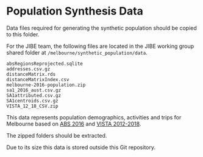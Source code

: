 # Population Synthesis Data

Data files required for generating the synthetic population should be copied to this folder. 

For the JIBE team, the following files are located in the JIBE working group shared folder at `/melbourne/synthetic_population/data`.

```
absRegionsReprojected.sqlite
addresses.csv.gz
distanceMatrix.rds
distanceMatrixIndex.csv
melbourne-2016-population.zip
sa1_2016_aust.csv.gz
SA1attributed.csv.gz
SA1centroids.csv.gz
VISTA_12_18_CSV.zip
```

This data represents population demographics, activities and trips for Melbourne based on [ABS 2016](https://www.abs.gov.au/websitedbs/censushome.nsf/home/2016) and [VISTA 2012-2018](https://transport.vic.gov.au/about/data-and-research/vista).

The zipped folders should be extracted.

Due to its size this data is stored outside this Git repository.
